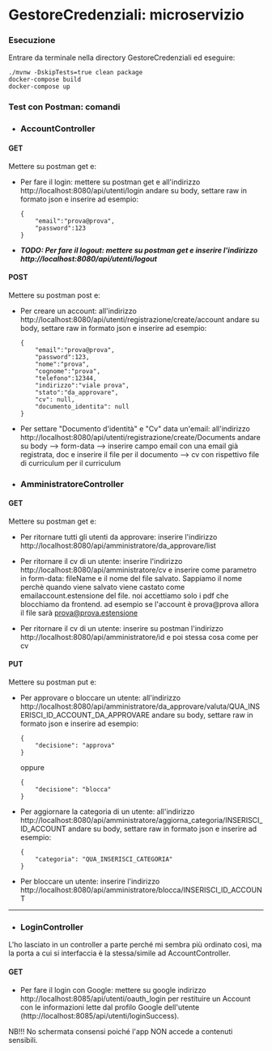 # GestoreCredenziali: microservizio

### Esecuzione
Entrare da terminale nella directory GestoreCredenziali ed eseguire:
```
./mvnw -DskipTests=true clean package
docker-compose build
docker-compose up
```


### Test con Postman: comandi

- ### AccountController

#### GET
Mettere su postman get e:
- Per fare il login: mettere su postman get e all'indirizzo http://localhost:8080/api/utenti/login
andare su body, settare raw in formato json e inserire ad esempio:
	```
	{
		"email":"prova@prova",
		"password":123
	}
	```

- ***TODO: Per fare il logout: mettere su postman get e inserire l'indirizzo http://localhost:8080/api/utenti/logout***

#### POST
Mettere su postman post e:
- Per creare un account: all'indirizzo http://localhost:8080/api/utenti/registrazione/create/account
andare su body, settare raw in formato json e inserire ad esempio:

	```
	{
		"email":"prova@prova",
		"password":123,
		"nome":"prova",
		"cognome":"prova",
		"telefono":12344,
		"indirizzo":"viale prova",
		"stato":"da_approvare",
		"cv": null,
		"documento_identita": null
	}
	```

- Per settare "Documento d'identità" e "Cv" data un'email: all'indirizzo http://localhost:8080/api/utenti/registrazione/create/Documents
andare su body --> form-data --> inserire campo email con una email già registrata, doc e inserire il file 
per il documento --> cv con rispettivo file di curriculum per il curriculum



- ### AmministratoreController

#### GET
Mettere su postman get e:
- Per ritornare tutti gli utenti da approvare: inserire l'indirizzo http://localhost:8080/api/amministratore/da_approvare/list

- Per ritornare il cv di un utente: inserire l'indirizzo http://localhost:8080/api/amministratore/cv
  e inserire come parametro in form-data: fileName e il nome del file salvato. Sappiamo il nome
  perchè quando viene salvato viene castato come emailaccount.estensione del file. noi accettiamo solo i pdf
  che blocchiamo da frontend. ad esempio se l'account è prova@prova allora il file sarà prova@prova.estensione

- Per ritornare il cv di un utente: inserire su postman l'indirizzo http://localhost:8080/api/amministratore/id
  e poi stessa cosa come per cv


#### PUT
Mettere su postman put e:
- Per approvare o bloccare un utente: all'indirizzo http://localhost:8080/api/amministratore/da_approvare/valuta/QUA_INSERISCI_ID_ACCOUNT_DA_APPROVARE
andare su body, settare raw in formato json e inserire ad esempio:
	```
	{
		"decisione": "approva"
	}
	```
	oppure
	
	```
	{
		"decisione": "blocca"
	}
 	```

- Per aggiornare la categoria di un utente: all'indirizzo http://localhost:8080/api/amministratore/aggiorna_categoria/INSERISCI_ID_ACCOUNT
andare su body, settare raw in formato json e inserire ad esempio:
	```
	{
		"categoria": "QUA_INSERISCI_CATEGORIA"
	}
	```

- Per bloccare un utente: inserire l'indirizzo http://localhost:8080/api/amministratore/blocca/INSERISCI_ID_ACCOUNT


---
- ### LoginController
L'ho lasciato in un controller a parte perché mi sembra più ordinato così, ma la porta a cui si interfaccia è la stessa/simile ad AccountController.

#### GET
- Per fare il login con Google: mettere su google indirizzo http://localhost:8085/api/utenti/oauth_login per restituire un Account
con le informazioni lette dal profilo Google dell'utente (http://localhost:8085/api/utenti/loginSuccess).

NB!!! No schermata consensi poiché l'app NON accede a contenuti sensibili.
